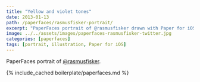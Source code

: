 ```yaml
---
title: "Yellow and violet tones"
date: 2013-01-13
path: /paperfaces/rasmusfisker-portrait/
excerpt: "PaperFaces portrait of @rasmusfisker drawn with Paper for iOS on an iPad."
image: ../../assets/images/paperfaces-rasmusfisker-twitter.jpg
categories: [paperfaces]
tags: [portrait, illustration, Paper for iOS]
---
```


PaperFaces portrait of [@rasmusfisker](https://twitter.com/rasmusfisker).

{% include_cached boilerplate/paperfaces.md %}
